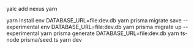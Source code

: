 yalc add nexus
yarn

yarn install
env DATABASE_URL=file:dev.db yarn prisma migrate save --experimental
env DATABASE_URL=file:dev.db yarn prisma migrate up --experimental
yarn prisma generate
DATABASE_URL=file:dev.db yarn ts-node prisma/seed.ts
yarn dev